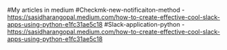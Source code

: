 #My articles in medium
#Checkmk-new-notificaiton-method - https://sasidharangopal.medium.com/how-to-create-effective-cool-slack-apps-using-python-e1fc31ae5c18
#Slack-application-python - https://sasidharangopal.medium.com/how-to-create-effective-cool-slack-apps-using-python-e1fc31ae5c18
